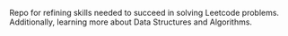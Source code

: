 Repo for refining skills needed to succeed in solving Leetcode problems. Additionally, learning more about Data Structures and Algorithms.
